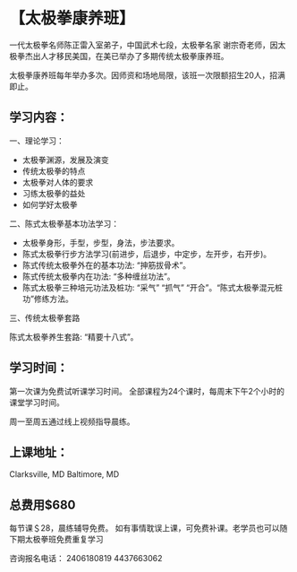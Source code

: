 # 【太极拳康养班】

一代太极拳名师陈正雷入室弟子，中国武术七段，太极拳名家 谢宗奇老师，因太极拳杰出人才移民美国，在美已举办了多期传统太极拳康养班。

太极拳康养班每年举办多次。因师资和场地局限，该班一次限额招生20人，招满即止。

## 学习内容：

一、理论学习：
- 太极拳渊源，发展及演变
- 传统太极拳的特点
- 太极拳对人体的要求
- 习练太极拳的益处
- 如何学好太极拳

二、陈式太极拳基本功法学习：
- 太极拳身形，手型，步型，身法，步法要求。
- 陈式太极拳行步方法学习(前进步，后退步，中定步，左开步，右开步)。
- 陈式传统太极拳外在的基本功法: “抻筋拔骨术”。
- 陈式传统太极拳内在功法: “多种缠丝功法”。
- 陈式太极拳三种培元功法及桩功: “采气” “抓气” “开合”。“陈式太极拳混元桩功”修练方法。

三、传统太极拳套路

陈式太极拳养生套路:
“精要十八式”。

## 学习时间：

第一次课为免费试听课学习时间。
全部课程为24个课时，每周末下午2个小时的课堂学习时间。

周一至周五通过线上视频指导晨练。

## 上课地址：

Clarksville, MD
Baltimore, MD

## 总费用$680

每节课＄28，晨练辅导免费。
如有事情耽误上课，可免费补课。老学员也可以随下期太极拳班免费重复学习


咨询报名电话：
2406180819
4437663062
